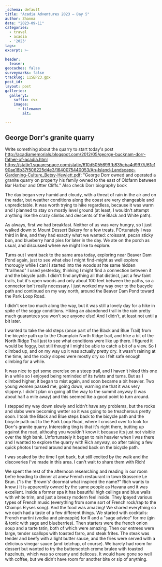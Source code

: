 ```yaml
---
_schema: default
title: "Acadia Adventures 2023 – Day 5"
author: Zhanna
date: "2023-09-11"
categories: 
  - travel
  - acadia
  - '2023'
tags:
excerpt: >-
  
header:
  teaser:
geocaches: false
surveymarks: false
tracklog: 11SEP23.gpx
post_id: 
layout: post
galleries:
  gallery1:
    suffix: cvx
    images:
      - filename: 
        alt:
    
---
```


## George Dorr's granite quarry
Write something about the quarry to start today's post
http://acadiamemorials.blogspot.com/2012/05/george-bucknam-dorr-father-of-acadia.html
https://static1.squarespace.com/static/610d5055699fb835cba4d997/t/61c190ae18b37f506225d4e3/1640075440053/An-Island-Landscape-Gardening-Culture_Betsy-Hewlett.pdf: "George Dorr owned and operated a granite quarry on property his family owned to the east of Oldfarm between Bar Harbor and Otter Cliffs."
Also check Dorr biography book

The day began very humid and cloudy, with a threat of rain in the air and on the radar, but weather conditions along the coast are very changeable and unpredictable. It was worth trying to hike regardless, because it was warm and I planned to stay on mostly level ground (at least, I wouldn't attempt anything like the crazy climbs and descents of the Black and White path).

As always, first we had breakfast. Neither of us was very hungry, so I just walked down to Mount Dessert Bakery for a few treats. FOrtunately I was third in line, and they had exactly what we wanted: croissant, pecan sticky bun, and blueberry hand pies for later in the day. We ate on the porch as usual, and discussed where we might like to explore.

Turns out I went back to the same area today, exploring near Beaver Dam Pond again, just to see what else I might find-might as well explore thorougly while I can! I started into the woods at hte same hidden "trailhead" I used yesterday, thinking I might find a connection between it and the bicycle path. I didn't find anything all that distinct, just a few faint trails, but it's open woods and only about 100 feet between the paths, so a connector isn't really necessary. I just worked my way over to the bucycle path and continued on my way north, around the Beaver Dam Pond toward the Park Loop Road.
 
I didn't see too much along the way, but it was still a lovely day for a hike in spite of the soggy conditions. Hiking an abandoned trail in the rain pretty much guarantees you won't see anyone else! And I didn't, at least not until a bit later.

I wanted to take the old steps (once part of the Black and Blue Trail) from the bicycle path up to the Champlain North Ridge trail, and hike a bit of the North Ridge Trail just to see what conditions were like up there. I figured it would be foggy, but still thought I might be able to catch a bit of a view. So I climbed up, and on my way up it was actually pretty dry. It wasn't raining at the time, and the rocky slopes were mostly dry so I felt safe enough climbing for a while.

It was nice to get some exercise on a steep trail, and I haven't hiked this one in a while so I enjoyed being reminded of its twists and turns. But as I climbed higher, it began to mist again, and soon became a bit heavier. Two young women passed me, going down, warning me that it was very slippery. I didn't plan on going all the way to the summit anyway (I was about half a mile away) and this seemed lke a good point to turn around.

I stepped my way down slowly and iddn't have any problems, but the rocks and slabs were becoming wetter so it was going to be treacherous pretty soon. I took the Black and Blue steps back to the bicycle path and the bicycle path out to the Park Loop Road, where I crossed over to look for Dorr's granite quarry. Interesting ting is that it's right there, butting up against the road, althouhg you wouldn't know it because it;s just not visible over the high bank. Unfortunately it began to rain heavier when I was there and I wanted to explore the quarry with Rich anyway, so after taking a few quick photos I turned around and headed back on the bicycle path.

I was soaked by the time I got back, but still excited by the walk and the discoveries I've made in this area. I can't wait to share them with Rich!

We spent the rest of the afternoon researching and reading in our room befre heading to dinner at anew French restaurant in town Brasserie Le Brun. ("Is the 'Brown's' doormat what inspired the name?" Rich wants to know.) It is apparently owned by the same people as Havana and it was excellent. Inside a former spa it has beautiful high ceilings and blue walls with white trim, and just a breezy modern feel inside. They lpayed various types of French music (everything from some sort of French rock/rap to the Champs Elyses song). And the food was amazing! We shared everything so we each had a taste of a few different things. We started with cocktails: French martini (vodka and pineapple) for R and a "sage advice" for me (gin & tonic with sage and blueberries). Then starters were the french onion soup and a tarte tatin, both of which were amazing. Then our entrees were large, tender scallops with toasted farro, and steak frites. The steak was tender and beefy with a light butter sauce, and the fries were served with a delicious vinegar sauce (and ketchup, of course). We barely had room for dessert but wanted to try the butterscotch creme brulee with toasted hazelnuts, which was so creamy and delicous. It would have gone so well with coffee, but we didn't have room for another bite or sip of anything.

